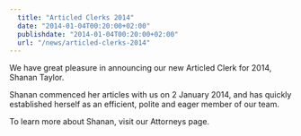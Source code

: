 ```yaml
---
  title: "Articled Clerks 2014"
  date: "2014-01-04T00:20:00+02:00"
  publishdate: "2014-01-04T00:20:00+02:00"
  url: "/news/articled-clerks-2014"
---
```


We have great pleasure in announcing our new Articled Clerk for 2014, Shanan Taylor.

Shanan commenced her articles with us on 2 January 2014, and has quickly established herself as an efficient, polite and eager member of our team.

To learn more about Shanan, visit our Attorneys page. 
